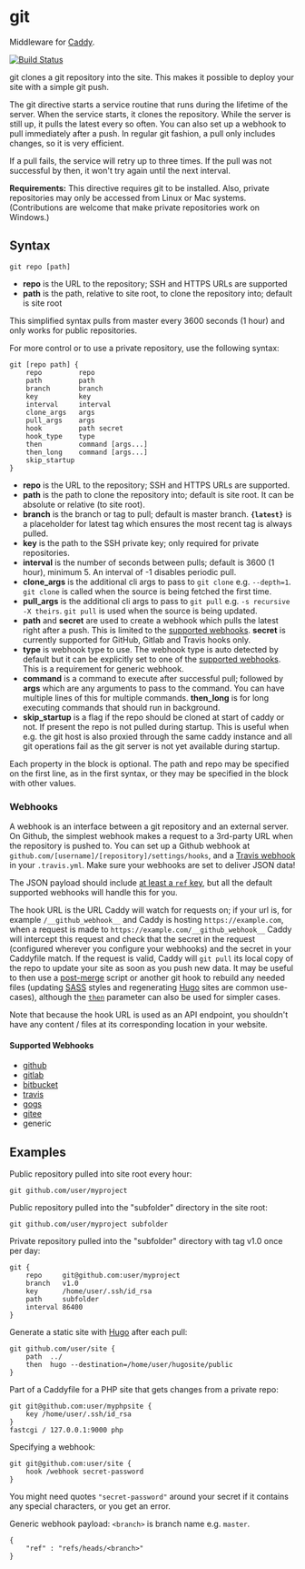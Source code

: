 # git

Middleware for [Caddy](https://caddyserver.com).

[![Build Status](https://travis-ci.org/abiosoft/caddy-git.svg?branch=master)](https://travis-ci.org/abiosoft/caddy-git)

git clones a git repository into the site. This makes it possible to deploy your site with a simple git push.

The git directive starts a service routine that runs during the lifetime of the server. When the service starts, it clones the repository. While the server is still up, it pulls the latest every so often. You can also set up a webhook to pull immediately after a push. In regular git fashion, a pull only includes changes, so it is very efficient.

If a pull fails, the service will retry up to three times. If the pull was not successful by then, it won't try again until the next interval.

**Requirements:** This directive requires git to be installed. Also, private repositories may only be accessed from Linux or Mac systems. (Contributions are welcome that make private repositories work on Windows.)

## Syntax

```
git repo [path]
```
* **repo** is the URL to the repository; SSH and HTTPS URLs are supported
* **path** is the path, relative to site root, to clone the repository into; default is site root

This simplified syntax pulls from master every 3600 seconds (1 hour) and only works for public repositories.

For more control or to use a private repository, use the following syntax:

```
git [repo path] {
	repo         repo
	path         path
	branch       branch
	key          key
	interval     interval
	clone_args   args
	pull_args    args
	hook         path secret
	hook_type    type
	then         command [args...]
	then_long    command [args...]
	skip_startup
}
```
* **repo** is the URL to the repository; SSH and HTTPS URLs are supported.
* **path** is the path to clone the repository into; default is site root. It can be absolute or relative (to site root).
* **branch** is the branch or tag to pull; default is master branch. **`{latest}`** is a placeholder for latest tag which ensures the most recent tag is always pulled.
* **key** is the path to the SSH private key; only required for private repositories.
* **interval** is the number of seconds between pulls; default is 3600 (1 hour), minimum 5. An interval of -1 disables periodic pull.
* **clone_args** is the additional cli args to pass to `git clone` e.g. `--depth=1`. `git clone` is called when the source is being fetched the first time.
* **pull_args** is the additional cli args to pass to `git pull` e.g. `-s recursive -X theirs`. `git pull` is used when the source is being updated.
* **path** and **secret** are used to create a webhook which pulls the latest right after a push. This is limited to the [supported webhooks](#supported-webhooks). **secret** is currently supported for GitHub, Gitlab and Travis hooks only.
* **type** is webhook type to use. The webhook type is auto detected by default but it can be explicitly set to one of the [supported webhooks](#supported-webhooks). This is a requirement for generic webhook.
* **command** is a command to execute after successful pull; followed by **args** which are any arguments to pass to the command. You can have multiple lines of this for multiple commands. **then_long** is for long executing commands that should run in background.
* **skip_startup** is a flag if the repo should be cloned at start of caddy or not. If present the repo is not pulled during startup. This is useful when e.g. the git host is also proxied through the same caddy instance and all git operations fail as the git server is not yet available during startup.

Each property in the block is optional. The path and repo may be specified on the first line, as in the first syntax, or they may be specified in the block with other values.

### Webhooks

A webhook is an interface between a git repository and an external server. On Github, the simplest webhook makes a request to a 3rd-party URL when the repository is pushed to. You can set up a Github webhook at `github.com/[username]/[repository]/settings/hooks`, and a [Travis webhook](https://docs.travis-ci.com/user/notifications/#Configuring-webhook-notifications) in your `.travis.yml`. Make sure your webhooks are set to deliver JSON data!

The JSON payload should include [at least a `ref` key](#user-content-generic-format), but all the default supported webhooks will handle this for you.

The hook URL is the URL Caddy will watch for requests on; if your url is, for example `/__github_webhook__` and Caddy is hosting `https://example.com`, when a request is made to `https://example.com/__github_webhook__` Caddy will intercept this request and check that the secret in the request (configured wherever you configure your webhooks) and the secret in your Caddyfile match. If the request is valid, Caddy will `git pull` its local copy of the repo to update your site as soon as you push new data. It may be useful to then use a [post-merge](https://git-scm.com/docs/githooks#_post_merge) script or another git hook to rebuild any needed files (updating [SASS](http://sass-lang.com/) styles and regenerating [Hugo](https://gohugo.io/) sites are common use-cases), although the [`then`](#user-content-then-example) parameter can also be used for simpler cases.

Note that because the hook URL is used as an API endpoint, you shouldn't have any content / files at its corresponding location in your website.

#### Supported Webhooks

* [github](https://github.com)
* [gitlab](https://gitlab.com)
* [bitbucket](https://bitbucket.org)
* [travis](https://travis-ci.org)
* [gogs](https://gogs.io)
* [gitee](https://gitee.com)
* generic

## Examples

Public repository pulled into site root every hour:
```
git github.com/user/myproject
```

Public repository pulled into the "subfolder" directory in the site root:
```
git github.com/user/myproject subfolder
```

Private repository pulled into the "subfolder" directory with tag v1.0 once per day:
```
git {
	repo     git@github.com:user/myproject
	branch   v1.0
	key      /home/user/.ssh/id_rsa
	path     subfolder
	interval 86400
}
```

<a name="then-example"></a>
Generate a static site with [Hugo](http://gohugo.io) after each pull:
```
git github.com/user/site {
	path  ../
	then  hugo --destination=/home/user/hugosite/public
}
```

Part of a Caddyfile for a PHP site that gets changes from a private repo:
```
git git@github.com:user/myphpsite {
	key /home/user/.ssh/id_rsa
}
fastcgi / 127.0.0.1:9000 php
```

Specifying a webhook:
```
git git@github.com:user/site {
	hook /webhook secret-password
}
```

You might need quotes `"secret-password"` around your secret if it contains any special characters, or you get an error.

<a name="generic_format"></a>
Generic webhook payload: `<branch>` is branch name e.g. `master`.
```
{
	"ref" : "refs/heads/<branch>"
}
```

